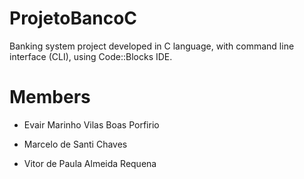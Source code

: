 # ProjetoBancoC

Banking system project developed in C language, with command line interface (CLI), using Code::Blocks IDE.

# Members

- Evair Marinho Vilas Boas Porfirio

- Marcelo de Santi Chaves

- Vitor de Paula Almeida Requena
